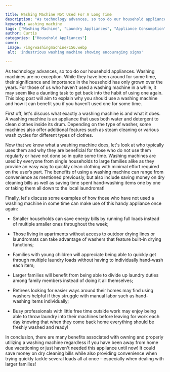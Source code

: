 ```yaml
---

title: Washing Machine Not Used For A Long Time
description: "As technology advances, so too do our household appliances. Washing machines are no exception. While they have been around for som...learn more"
keywords: washing machine
tags: ["Washing Machine", "Laundry Appliances", "Appliance Consumption", "Clean Appliance"]
author: Curtis
categories: ["Household Appliances"]
cover: 
 image: /img/washingmachine/156.webp
 alt: 'industrious washing machine showing encouraging signs'

---
```


As technology advances, so too do our household appliances. Washing machines are no exception. While they have been around for some time, their significance and importance in the household has only grown over the years. For those of us who haven’t used a washing machine in a while, it may seem like a daunting task to get back into the habit of using one again. This blog post will aim to explain why you should use a washing machine and how it can benefit you if you haven’t used one for some time. 

First off, let's discuss what exactly a washing machine is and what it does. A washing machine is an appliance that uses both water and detergent to clean clothes inside its drum. Depending on the type of washer, some machines also offer additional features such as steam cleaning or various wash cycles for different types of clothes. 

Now that we know what a washing machine does, let's look at who typically uses them and why they are beneficial for those who do not use them regularly or have not done so in quite some time. Washing machines are used by everyone from single households to large families alike as they provide an easy way to quickly clean clothing with minimal effort required on the user’s part. The benefits of using a washing machine can range from convenience as mentioned previously, but also include saving money on dry cleaning bills as well as saving time spent hand-washing items one by one or taking them all down to the local laundromat! 

Finally, let's discuss some examples of how those who have not used a washing machine in some time can make use of this handy appliance once again: 

 - Smaller households can save energy bills by running full loads instead of multiple smaller ones throughout the week; 

 - Those living in apartments without access to outdoor drying lines or laundromats can take advantage of washers that feature built-in drying functions; 

 - Families with young children will appreciate being able to quickly get through multiple laundry loads without having to individually hand-wash each item; 

 - Larger families will benefit from being able to divide up laundry duties among family members instead of doing it all themselves; 

 - Retirees looking for easier ways around their homes may find using washers helpful if they struggle with manual labor such as hand-washing items individually; 

 - Busy professionals with little free time outside work may enjoy being able to throw laundry into their machines before leaving for work each day knowing that when they come back home everything should be freshly washed and ready! 

In conclusion, there are many benefits associated with owning and properly utilizing a washing machine regardless if you have been away from home due vacationing or just haven't needed this appliance until now! It could save money on dry cleaning bills while also providing convenience when trying quickly tackle several loads all at once – especially when dealing with larger families!

